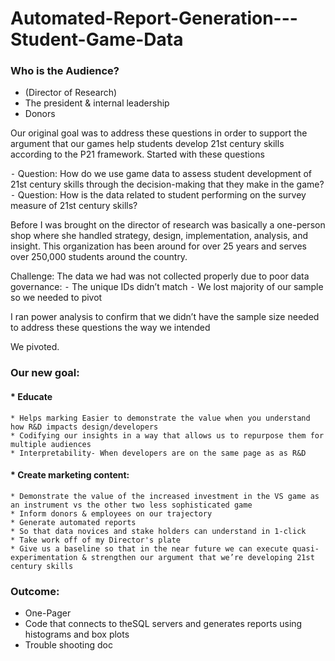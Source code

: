 # Automated-Report-Generation---Student-Game-Data

### Who is the Audience?
* (Director of Research)
* The president & internal leadership
* Donors

Our original goal was to address these questions in order to support the argument that our games help students develop 21st century skills according to the P21 framework.  Started with these questions

⁃	Question: How do we use game data to assess student development of 21st century skills through the decision-making that they make in the game?
⁃	Question: How is the data related to student performing on the survey measure of 21st century skills?

Before I was brought on the director of research was basically a one-person shop where she handled strategy, design, implementation, analysis, and insight.  This organization has been around for over 25 years and serves over 250,000 students around the country.

Challenge: The data we had was not collected properly due to poor data governance:
⁃	The unique IDs didn’t match
⁃	We lost majority of our sample so we needed to pivot

I ran power analysis to confirm that we didn’t have the sample size needed to address these questions the way we intended  

We pivoted.

### Our new goal:
#### * Educate
    * Helps marking Easier to demonstrate the value when you understand how R&D impacts design/developers
    * Codifying our insights in a way that allows us to repurpose them for multiple audiences
    * Interpretability- When developers are on the same page as as R&D 
#### * Create marketing content:
    * Demonstrate the value of the increased investment in the VS game as an instrument vs the other two less sophisticated game
    * Inform donors & employees on our trajectory
    * Generate automated reports 
    * So that data novices and stake holders can understand in 1-click 
    * Take work off of my Director's plate 
    * Give us a baseline so that in the near future we can execute quasi-experimentation & strengthen our argument that we’re developing 21st century skills

### Outcome:
* One-Pager 
* Code that connects to theSQL servers and generates reports using histograms and box plots
* Trouble shooting doc 

